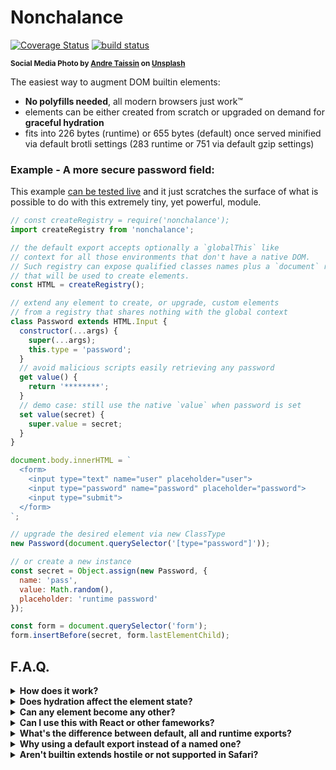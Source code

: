 # Nonchalance

[![Coverage Status](https://coveralls.io/repos/github/WebReflection/nonchalance/badge.svg?branch=main)](https://coveralls.io/github/WebReflection/nonchalance?branch=main) [![build status](https://github.com/WebReflection/nonchalance/actions/workflows/node.js.yml/badge.svg)](https://github.com/WebReflection/nonchalance/actions)

<sup>**Social Media Photo by [Andre Taissin](https://unsplash.com/@andretaissin) on [Unsplash](https://unsplash.com/)**</sup>

The easiest way to augment DOM builtin elements:

  * **No polyfills needed**, all modern browsers just work™️
  * elements can be either created from scratch or upgraded on demand for **graceful hydration**
  * fits into 226 bytes (runtime) or 655 bytes (default) once served minified via default brotli settings (283 runtime or 751 via default gzip settings)

### Example - A more secure password field:

This example [can be tested live](https://webreflection.github.io/nonchalance/test/) and it just scratches the surface of what is possible to do with this extremely tiny, yet powerful, module.

```js
// const createRegistry = require('nonchalance');
import createRegistry from 'nonchalance';

// the default export accepts optionally a `globalThis` like
// context for all those environments that don't have a native DOM.
// Such registry can expose qualified classes names plus a `document` reference
// that will be used to create elements.
const HTML = createRegistry();

// extend any element to create, or upgrade, custom elements
// from a registry that shares nothing with the global context
class Password extends HTML.Input {
  constructor(...args) {
    super(...args);
    this.type = 'password';
  }
  // avoid malicious scripts easily retrieving any password
  get value() {
    return '********';
  }
  // demo case: still use the native `value` when password is set
  set value(secret) {
    super.value = secret;
  }
}

document.body.innerHTML = `
  <form>
    <input type="text" name="user" placeholder="user">
    <input type="password" name="password" placeholder="password">
    <input type="submit">
  </form>
`;

// upgrade the desired element via new ClassType
new Password(document.querySelector('[type="password"]'));

// or create a new instance
const secret = Object.assign(new Password, {
  name: 'pass',
  value: Math.random(),
  placeholder: 'runtime password'
});

const form = document.querySelector('form');
form.insertBefore(secret, form.lastElementChild);
```

## F.A.Q.

<details>
  <summary><strong>How does it work?</strong></summary>
  <div>

Combining the [custom-function](https://github.com/WebReflection/custom-function#readme) module and optionally the [proxied-html-constructors](https://github.com/WebReflection/proxied-html-constructors#readme) one, it is possible to *upgrade* any sort of element without ever facing the *Illegal Constructor* error that shows up any time a natural `class extends HTMLSomethingElement {}` intent causes, when such class is not defined as globally shared `customElements` registry.

Not only there's nothing globally shared through this module on the global context, every awkward extra work to have builtin extends is completely unnecessary:

  * new or passed elements always preserve their prototype root chain
  * no extra attributes or clashing names can ever happen

On top of that, because any *HTML registry* can be created per each module or project to share among its components, it's also possible to pass to such *registry* creation any fake or mocked `globalThis` like environment, with at least a `document` field that exposes a `createElement(tagName)` method, and one or more classes the project is meant to test, such as `HTMLElement` and/or any other needed for such project to succeed.

However, since this module primary target is the *DOM*, the `globalThis` reference is used as sensible default but that still does not mean anything is shared around registries created through the default export.

  </div>
</details>
<details>
  <summary><strong>Does hydration affect the element state?</strong></summary>
  <div>

**No**. The way `custom-function` works can be summarized as such:

```
# a native <p> protoype chain
HTMLParagraphElement -> HTMLElement -> Element -> Node

# a <p> passed to new (class CustomP extends HTML.P {})
CustomP -> HTMLParagraphElement -> HTMLElement -> Element -> Node

# a <p> passed to class AnotherP extends CustomP {}
AnotherP -> CustomP -> HTMLParagraphElement -> HTMLElement -> Element -> Node
```

In few words, creating an element through `new AnotherP` or upgrading an element via `new AnotherP(liveParagraph)` simply updates the prototype chain, without requiring the element to ever leave the DOM or change its native nature, as that's preserved down the prototypal inheritance chain.

As summary: *nonchalance* registries simply upgrade elements without changing their nature, exactly the same how native builtin extends work under the hood.

  </div>
</details>
<details>
  <summary><strong>Can any element become any other?</strong></summary>
  <div>

**No**. Metaphorically speaking, *HTML* elements have both a semantic meaning and a well defined, and desired, utility once live, same way a *JS* function will be, forever, a *JS* function, even if `Object.setPrototypeOf(() => {}, Number.prototype)` happens ... can you see, or agree, how wrong is that?

This module doesn't, doesn't wont to, and likely cannot neither, guard against misusage of its features, so be sure that whenever an element gets upgraded, it preserves its native prototype chain behind the scene, or you're alone fighting against the *DOM* ... quite inconvenient if you ask me!

  </div>
</details>
<details>
  <summary><strong>Can I use this with React or other fameworks?</strong></summary>
  <div>

**Yes**. The *DOM* is the *DOM*, no matter how many indirections there are in between. Your DX might vary, accordingly with the framework features, but if *React* is what you are after, nobody is stopping you to abuse the `ref` feature to upgrade on *render* any element with *nonchalance*.

```js
class MyP extends HTML.P {
  constructor(...args) {
    super(...args);
    // avoid any need for bind or repeated listeners added
    // https://webreflection.medium.com/dom-handleevent-a-cross-platform-standard-since-year-2000-5bf17287fd38
    this.addEventListener('click', this);
  }
  handleEvent(event) {
    console.log('You clicked me!');
  }
}

function Component() {
  // facade for useRef as example
  const p = {
    value: void 0,
    get current() { return this.value },
    set current(element) {
      this.value = new MyP(element);
    }
  };
  return <p ref={p}>click me</p>;
}
```

See it [live on codepen](https://codepen.io/WebReflection/pen/poOzEJR?editors=0010) to play around it.

  </div>
</details>
<details>
  <summary><strong>What's the difference between default, all and runtime exports?</strong></summary>
  <div>

The `nonchalance` default export (brotli 655, gzip 751) uses a pre-compiled/defined *Map* of all known, and *not deprecated* HTML tags directly from [proxied-html-constructors](https://github.com/WebReflection/proxied-html-constructors#readme) module, while the `nonchalance/all` export (brotli 678, gzip 782) exposes also obsolete or deprecated tags, still using `proxied-html-constructors` as reference.

The strength of `proxied-html-constructors` module is that *it actually throws an error* when a not-known element is being created, so that it's easier to spot errors at build or testing time, because the related *Class* might not exist or be known ahead of time.

However, this pre-compiled *Map* doesn't come for free in terms of bytes, but it's surely the fastest and less heap greedy way to use this module.

On the other hand, if you are a "*bytes saver maniac*", the `nonchalance/runtime` alternative (brotli 226, gzip 283) doesn't use a pre-compiled *Map* and it simply retrieves once the constructor related to the desired *tag*.

That means that `HTML.Shenanigan` won't ever throw an error, but it will silently create an extend of `HTMLUnknownElement`, also allocating extra heap to access such constructor via `document.createElement(anyTag).constructor`.

If *vaporware* or *minimal working code* is your code, and you are confident you don't need any guard other variants provide, then `nonchalance/runtime` will kinda always work forever, with slighter extra *GC* pressure than others, and without guarantees a typo written in the extend will possibly show-up at integration testing time ... and if that's your cup of tea, go ahead with this even smaller variant 🦄

Last, but not least, please note that `nonchalance/runtime` types include all known *HTML* elements, including deprecated and obsolete ones, simply because it cannot guard anything, so that any element would be automatically enabled, even the non standard, or not existent one, beside legacy.

  </div>
</details>
<details>
  <summary><strong>Why using a default export instead of a named one?</strong></summary>
  <div>

Unrelated to this module but worth clarifying here why, this *dual module* simply does the right thing: it exposes a `default export` in *ESM* and a `module.exports = ...` in the *CJS* world, without ugly `__esModule` workarounds or similar tricks.

The reason I didn't go for a named export in pretty much any of this module, or this module dependencies, is that everyone is *free* to decide how to name the ability to create a scoped registry, among the way to name imports from its submodule within this code.

As example, `custom-function` module is imported as `custom` callback, as it's very semantic for this module purpose, while `proxied-html-constructors` is imported as `create`, which is still very semantic for this module goal but it could be confusing to some other project when `Object.create` or `createSignal`, as example, is meant instead.

That is: this module exports a single callback used to create a *registry* that can be used to extend any *HTML* element, so that having the freedom to name such registry felt like a good use case, and an improved DX, to offer.

Yes, you can alias named imports with ease in *JS*, but why even bothering when the export is meant to be just one and implicitly cover all your possible naming conventions around your code? 😉

  </div>
</details>
<details>
  <summary><strong>Aren't builtin extends hostile or not supported in Safari?</strong></summary>
  <div>

I've talked ad nauseam [about this topic](https://webreflection.medium.com/in-favor-of-custom-elements-built-ins-bae3f40f27d5) but here the thing:

  * the success of *jQuery*, which is still the most deployed and used library out there, is based on native elements manipulation and augmentation
  * every browser but Safari/WebKit supports builtin extends and use it in the wild, signaling WebKit concerns are somehow not so relevant
  * the API specification [still mention builtin extends](https://html.spec.whatwg.org/multipage/custom-elements.html#custom-elements-customized-builtin-example), implying it's not really a blocker for the Web
  * with ES2015 and classes, the only troublesome constructors have always been DOM classes and their *Illegal Constructor* error ... well, it's time to say goodbye to those legacy constraints

In short, if you read again the most basic `Passord` class example, it's clear that builtin extends can go way beyond, and with ease, any complex and verbose and slower *ShadowDOM* based solution, so that keep being stubborn about avoiding graceful enhancement on what's the Web we surf daily is just counter-productive, and years have to pass before everyone can actually benefit from latest overly-complicated *Shadow DOM* realm, which includes [accessibility issues](https://github.com/WebKit/standards-positions/issues/97#issuecomment-1424415317), constraints, limited use cases compared to builtin extends, and so on ... so here there's something that's meant to work as *ECMAScript* specification compliant, without bothering legacy DOM world and all these distracting and time consuming debates around builtin extends while the Web moves forward.

This module goal is to provide a choice that doesn't suffer any of the problems developers love to talk about builtin extends:

  * "*do I need a polyfill forever?*" no, you need 655 bytes plus the rest to forget about this issue
  * "*will builtin extends be removed from specs?*" who cares, with just 655 bytes libary helper you're good to go

Strawberry on top, this module would work even within oepened or closed ShadowDOM content, as long as the logic provides upgrades or uses classes programmatically.

  </div>
</details>
